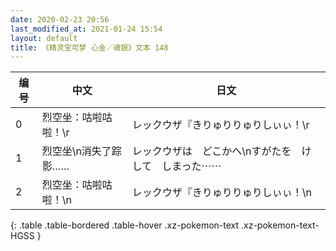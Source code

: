 ```yaml
---
date: 2020-02-23 20:56
last_modified_at: 2021-01-24 15:54
layout: default
title: 《精灵宝可梦 心金／魂银》文本 148
---
```

| 编号 | 中文 | 日文 |
| ---- | ---- | ---- |
| 0 | 烈空坐：咕啦咕啦！\r | レックウザ『きりゅりりゅりしぃぃ！\r |
| 1 | 烈空坐\n消失了踪影…… | レックウザは　どこかへ\nすがたを　けして　しまった⋯⋯ |
| 2 | 烈空坐：咕啦咕啦！\n | レックウザ『きりゅりりゅりしぃぃ！\n |
{: .table .table-bordered .table-hover .xz-pokemon-text .xz-pokemon-text-HGSS }